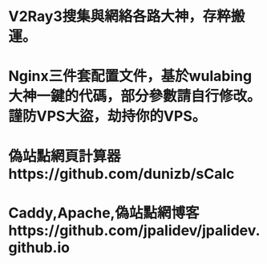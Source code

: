 # V2Ray3搜集與網絡各路大神，存粹搬運。
# Nginx三件套配置文件，基於wulabing大神一鍵的代碼，部分參數請自行修改。謹防VPS大盜，劫持你的VPS。
# 偽站點網頁計算器https://github.com/dunizb/sCalc

 # Caddy,Apache,偽站點網博客https://github.com/jpalidev/jpalidev.github.io
